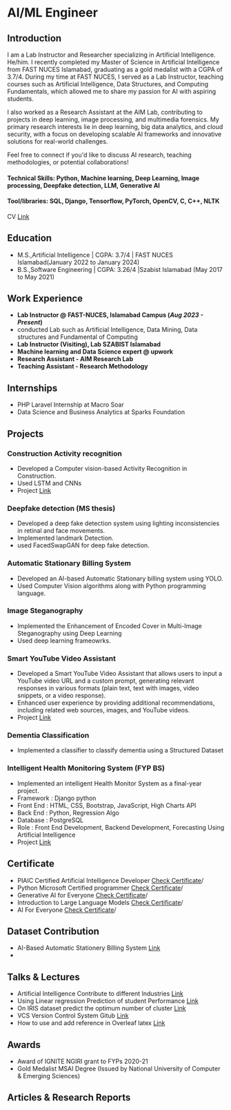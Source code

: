 # AI/ML Engineer
## Introduction
I am a Lab Instructor and Researcher specializing in Artificial Intelligence. He/him.
I recently completed my Master of Science in Artificial Intelligence from FAST NUCES Islamabad, graduating as a gold medalist with a CGPA of 3.7/4. During my time at FAST NUCES, I served as a Lab Instructor, teaching courses such as Artificial Intelligence, Data Structures, and Computing Fundamentals, which allowed me to share my passion for AI with aspiring students.

I also worked as a Research Assistant at the AIM Lab, contributing to projects in deep learning, image processing, and multimedia forensics. My primary research interests lie in deep learning, big data analytics, and cloud security, with a focus on developing scalable AI frameworks and innovative solutions for real-world challenges.

Feel free to connect if you'd like to discuss AI research, teaching methodologies, or potential collaborations!
#### Technical Skills: Python, Machine learning, Deep Learning, Image processing, Deepfake detection, LLM, Generative AI
#### Tool/libraries: SQL, Django, Tensorflow, PyTorch, OpenCV, C, C++, NLTK
  
CV [Link](https://github.com/Ehsaanali/Ehsaanali.github.io/blob/main/Ehsaan_ali_CV.pdf/)

## Education
					       		
- M.S.,Artificial Intelligence | CGPA: 3.7/4 | FAST NUCES Islamabad(January 2022 to January 2024)	 			        		
- B.S.,Software Engineering  | CGPA: 3.26/4 |Szabist Islamabad (May 2017 to May 2021)

## Work Experience
- **Lab Instructor @ FAST-NUCES, Islamabad Campus (_Aug 2023 - Present_)**
- conducted Lab such as Artificial Intelligence, Data Mining, Data structures and Fundamental of Computing
- **Lab Instructor (Visiting), Lab SZABIST Islamabad**
- **Machine learning and Data Science expert @ upwork**
- **Research Assistant ‑ AIM Research Lab**
- **Teaching Assistant ‑ Research Methodology**
## Internships
- PHP Laravel Internship at Macro Soar
- Data Science and Business Analytics at Sparks Foundation
## Projects
### Construction Activity recognition
- Developed a Computer vision-based Activity Recognition in Construction.
- Used LSTM and CNNs
- Project [Link](https://github.com/Ehsaanali/Construction-Activity-Recognition-using-deep-learning)
### Deepfake detection (MS thesis)
- Developed a deep fake detection system using lighting inconsistencies in retinal
and face movements.
- Implemented landmark Detection.
- used FacedSwapGAN for deep fake detection.
### Automatic Stationary Billing System
- Developed an AI-based Automatic Stationary billing system using YOLO.
- Used Computer Vision algorithms along with Python programming language.
### Image Steganography
- Implemented the Enhancement of Encoded Cover in Multi-Image Steganography
using Deep Learning
- Used deep learning frameowrks.
### Smart YouTube Video Assistant
- Developed a Smart YouTube Video Assistant that allows users to input a YouTube
video URL and a custom prompt, generating relevant responses in various formats
(plain text, text with images, video snippets, or a video response).
- Enhanced user experience by providing additional recommendations, including
related web sources, images, and YouTube videos.
- Project [Link](https://github.com/Ehsaanali/Smart_Youtube_Video_Assistant-Video_summarization-)
### Dementia Classification
- Implemented a classifier to classify dementia using a Structured Dataset
### Intelligent Health Monitoring System (FYP BS)
- Implemented an intelligent Health Monitor System as a final-year project.
- Framework : Django python
- Front End : HTML, CSS, Bootstrap, JavaScript, High Charts API
- Back End : Python, Regression Algo
- Database : PostgreSQL
- Role : Front End Development, Backend Development, Forecasting Using Artificial
Intelligence
- Project [Link](https://github.com/Ehsaanali/healthcare-dashboard-using-django-FYP)

## Certificate
- PIAIC Certified Artificial Intelligence Developer [Check Certificate](https://www.linkedin.com/feed/update/urn:li:activity:7049437498925625344/)/
- Python Microsoft Certified programmer  [Check Certificate](https://media.licdn.com/dms/image/C4E2DAQFzi0UFVBwwBA/profile-treasury-image-shrink_800_800/0/1643718692752?e=1704398400&v=beta&t=s2KW-_DUW-7rZw-4iOjjnCx9zQDWX53qLyHgfVPJoUY)/
- Generative AI for Everyone  [Check Certificate](https://www.coursera.org/account/accomplishments/certificate/TEAROE8E9ZWY/)/
- Introduction to Large Language Models [Check Certificate](https://www.coursera.org/account/accomplishments/verify/BEYXLZZ5Y9H7/)/
- AI For Everyone [Check Certificate](https://www.linkedin.com/in/ehsaan-ali-nagyal1/details/certifications/1732606014703/single-media-viewer/?profileId=ACoAAFUuKS8BhmwMWiXp9073ODZGa35w9iBopYI/)/
  
## Dataset Contribution
- AI-Based Automatic Stationery Billing System [Link](https://www.kaggle.com/datasets/ehsaanali/stationerydataset)
-
## Talks & Lectures
- Artificial Intelligence Contribute to different Industries [Link](https://www.youtube.com/watch?v=SnQ-rqZcK2Q)
- Using Linear regression Prediction of student Performance [Link](https://www.youtube.com/watch?v=leNAGbIIINI)
- On IRIS dataset predict the optimum number of cluster [Link](https://www.youtube.com/watch?v=XPzARMZ5jJY)
- VCS Version Control System Gitub [Link](https://www.youtube.com/watch?v=AXqlx3keGgY)
- How to use and add reference in Overleaf latex [Link](https://www.youtube.com/watch?v=8obqbKqweV8)

## Awards
- Award of IGNITE NGIRI grant to FYPs 2020-21
- Gold Medalist MSAI Degree (Issued by National University of Computer & Emerging Sciences)

## Articles & Research Reports
